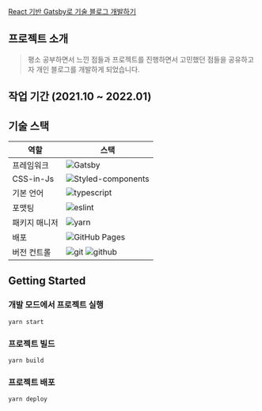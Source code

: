 [React 기반 Gatsby로 기술 블로그 개발하기](https://www.inflearn.com/course/gatsby-%EA%B8%B0%EC%88%A0%EB%B8%94%EB%A1%9C%EA%B7%B8#)

## 프로젝트 소개

> 평소 공부하면서 느낀 점들과 프로젝트를 진행하면서 고민했던 점들을 공유하고자 개인 블로그를 개발하게 되었습니다.

## 작업 기간 (2021.10 ~ 2022.01)

## 기술 스택

| 역할          | 스택                                                                                                                                                                                               |
| ------------- | -------------------------------------------------------------------------------------------------------------------------------------------------------------------------------------------------- |
| 프레임워크    | ![Gatsby](https://img.shields.io/badge/Gatsby-663399?style=for-the-badge&logo=Gatsby&logoColor=white)                                                                                              |
| CSS-in-Js     | ![Styled-components](https://img.shields.io/badge/styled-components-DB7093?style=for-the-badge&logo=styledcomponents&logoColor=white)                                                              |
| 기본 언어     | ![typescript](https://img.shields.io/badge/typescript-3178C6?style=for-the-badge&logo=typescript&logoColor=white)                                                                                  |
| 포맷팅        | ![eslint](https://img.shields.io/badge/eslint-4B32C3?style=for-the-badge&logo=eslint&logoColor=white)                                                                                              |
| 패키지 매니저 | ![yarn](https://img.shields.io/badge/yarn-2C8EBB?style=for-the-badge&logo=yarn&logoColor=white)                                                                                                    |
| 배포          | ![GitHub Pages](https://img.shields.io/badge/GitHubPages-222222?style=for-the-badge&logo=GitHubPages&logoColor=white)                                                                              |
| 버전 컨트롤   | ![git](https://img.shields.io/badge/git-F05032?style=for-the-badge&logo=git&logoColor=white) ![github](https://img.shields.io/badge/GitHub-181717?style=for-the-badge&logo=GitHub&logoColor=white) |

## Getting Started

### 개발 모드에서 프로젝트 실행

```bash
yarn start
```

### 프로젝트 빌드

```bash
yarn build
```

### 프로젝트 배포

```bash
yarn deploy
```
